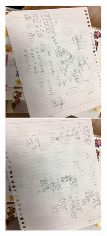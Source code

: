 <img src="/Pictures/QuickSort想法1.jpg" width="300" height="350"/> <img src="/Pictures/QuickSort想法2.jpg" width="300" height="350"/>

